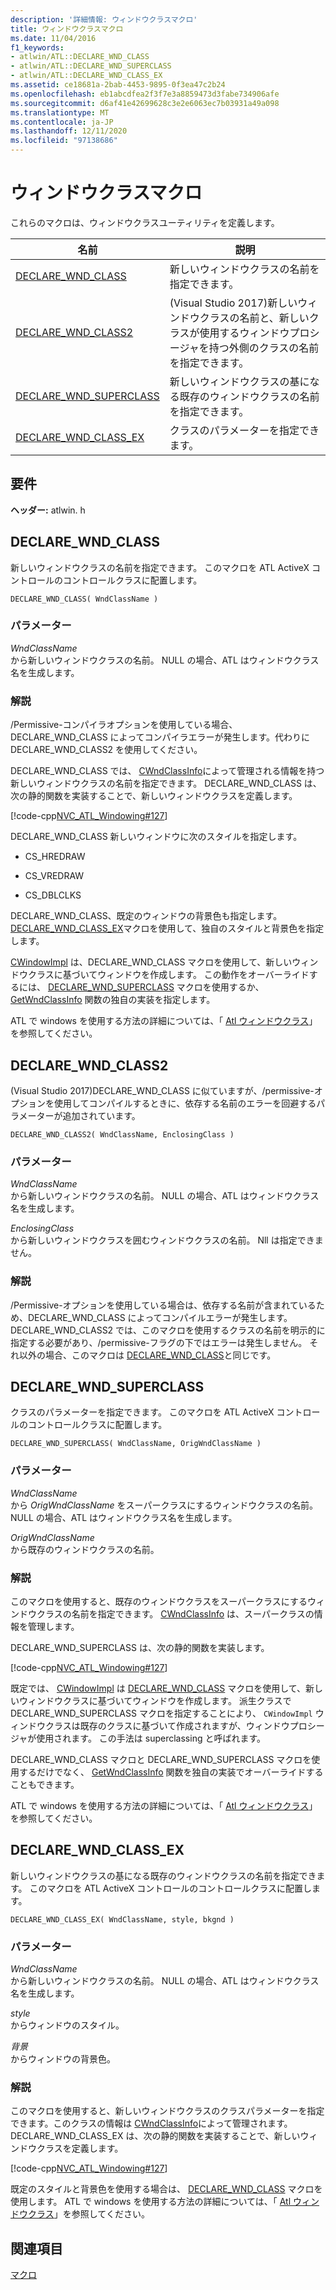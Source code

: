 ```yaml
---
description: '詳細情報: ウィンドウクラスマクロ'
title: ウィンドウクラスマクロ
ms.date: 11/04/2016
f1_keywords:
- atlwin/ATL::DECLARE_WND_CLASS
- atlwin/ATL::DECLARE_WND_SUPERCLASS
- atlwin/ATL::DECLARE_WND_CLASS_EX
ms.assetid: ce18681a-2bab-4453-9895-0f3ea47c2b24
ms.openlocfilehash: eb1abcdfea2f3f7e3a8859473d3fabe734906afe
ms.sourcegitcommit: d6af41e42699628c3e2e6063ec7b03931a49a098
ms.translationtype: MT
ms.contentlocale: ja-JP
ms.lasthandoff: 12/11/2020
ms.locfileid: "97138686"
---
```

# <a name="window-class-macros"></a>ウィンドウクラスマクロ

これらのマクロは、ウィンドウクラスユーティリティを定義します。

|名前|説明|
|-|-|
|[DECLARE_WND_CLASS](#declare_wnd_class)|新しいウィンドウクラスの名前を指定できます。|
|[DECLARE_WND_CLASS2](#declare_wnd_class2)|(Visual Studio 2017)新しいウィンドウクラスの名前と、新しいクラスが使用するウィンドウプロシージャを持つ外側のクラスの名前を指定できます。|
|[DECLARE_WND_SUPERCLASS](#declare_wnd_superclass)|新しいウィンドウクラスの基になる既存のウィンドウクラスの名前を指定できます。|
|[DECLARE_WND_CLASS_EX](#declare_wnd_class_ex)|クラスのパラメーターを指定できます。|

## <a name="requirements"></a>要件

**ヘッダー:** atlwin. h

## <a name="declare_wnd_class"></a><a name="declare_wnd_class"></a> DECLARE_WND_CLASS

新しいウィンドウクラスの名前を指定できます。 このマクロを ATL ActiveX コントロールのコントロールクラスに配置します。

```
DECLARE_WND_CLASS( WndClassName )
```

### <a name="parameters"></a>パラメーター

*WndClassName*<br/>
から新しいウィンドウクラスの名前。 NULL の場合、ATL はウィンドウクラス名を生成します。

### <a name="remarks"></a>解説

/Permissive-コンパイラオプションを使用している場合、DECLARE_WND_CLASS によってコンパイラエラーが発生します。代わりに DECLARE_WND_CLASS2 を使用してください。

DECLARE_WND_CLASS では、 [CWndClassInfo](cwndclassinfo-class.md)によって管理される情報を持つ新しいウィンドウクラスの名前を指定できます。 DECLARE_WND_CLASS は、次の静的関数を実装することで、新しいウィンドウクラスを定義します。

[!code-cpp[NVC_ATL_Windowing#127](../../atl/codesnippet/cpp/window-class-macros_1.cpp)]

DECLARE_WND_CLASS 新しいウィンドウに次のスタイルを指定します。

- CS_HREDRAW

- CS_VREDRAW

- CS_DBLCLKS

DECLARE_WND_CLASS、既定のウィンドウの背景色も指定します。 [DECLARE_WND_CLASS_EX](#declare_wnd_class_ex)マクロを使用して、独自のスタイルと背景色を指定します。

[CWindowImpl](cwindowimpl-class.md) は、DECLARE_WND_CLASS マクロを使用して、新しいウィンドウクラスに基づいてウィンドウを作成します。 この動作をオーバーライドするには、 [DECLARE_WND_SUPERCLASS](#declare_wnd_superclass) マクロを使用するか、 [GetWndClassInfo](cwindowimpl-class.md#getwndclassinfo) 関数の独自の実装を指定します。

ATL で windows を使用する方法の詳細については、「 [Atl ウィンドウクラス](../../atl/atl-window-classes.md)」を参照してください。

## <a name="declare_wnd_class2"></a><a name="declare_wnd_class2"></a> DECLARE_WND_CLASS2

(Visual Studio 2017)DECLARE_WND_CLASS に似ていますが、/permissive-オプションを使用してコンパイルするときに、依存する名前のエラーを回避するパラメーターが追加されています。

```
DECLARE_WND_CLASS2( WndClassName, EnclosingClass )
```

### <a name="parameters"></a>パラメーター

*WndClassName*<br/>
から新しいウィンドウクラスの名前。 NULL の場合、ATL はウィンドウクラス名を生成します。

*EnclosingClass*<br/>
から新しいウィンドウクラスを囲むウィンドウクラスの名前。 Nll は指定できません。

### <a name="remarks"></a>解説

/Permissive-オプションを使用している場合は、依存する名前が含まれているため、DECLARE_WND_CLASS によってコンパイルエラーが発生します。 DECLARE_WND_CLASS2 では、このマクロを使用するクラスの名前を明示的に指定する必要があり、/permissive-フラグの下ではエラーは発生しません。
それ以外の場合、このマクロは [DECLARE_WND_CLASS](#declare_wnd_class)と同じです。

## <a name="declare_wnd_superclass"></a><a name="declare_wnd_superclass"></a> DECLARE_WND_SUPERCLASS

クラスのパラメーターを指定できます。 このマクロを ATL ActiveX コントロールのコントロールクラスに配置します。

```
DECLARE_WND_SUPERCLASS( WndClassName, OrigWndClassName )
```

### <a name="parameters"></a>パラメーター

*WndClassName*<br/>
から *OrigWndClassName* をスーパークラスにするウィンドウクラスの名前。 NULL の場合、ATL はウィンドウクラス名を生成します。

*OrigWndClassName*<br/>
から既存のウィンドウクラスの名前。

### <a name="remarks"></a>解説

このマクロを使用すると、既存のウィンドウクラスをスーパークラスにするウィンドウクラスの名前を指定できます。 [CWndClassInfo](cwndclassinfo-class.md) は、スーパークラスの情報を管理します。

DECLARE_WND_SUPERCLASS は、次の静的関数を実装します。

[!code-cpp[NVC_ATL_Windowing#127](../../atl/codesnippet/cpp/window-class-macros_1.cpp)]

既定では、 [CWindowImpl](cwindowimpl-class.md) は [DECLARE_WND_CLASS](#declare_wnd_class) マクロを使用して、新しいウィンドウクラスに基づいてウィンドウを作成します。 派生クラスで DECLARE_WND_SUPERCLASS マクロを指定することにより、 `CWindowImpl` ウィンドウクラスは既存のクラスに基づいて作成されますが、ウィンドウプロシージャが使用されます。 この手法は superclassing と呼ばれます。

DECLARE_WND_CLASS マクロと DECLARE_WND_SUPERCLASS マクロを使用するだけでなく、 [GetWndClassInfo](cwindowimpl-class.md#getwndclassinfo) 関数を独自の実装でオーバーライドすることもできます。

ATL で windows を使用する方法の詳細については、「 [Atl ウィンドウクラス](../../atl/atl-window-classes.md)」を参照してください。

## <a name="declare_wnd_class_ex"></a><a name="declare_wnd_class_ex"></a> DECLARE_WND_CLASS_EX

新しいウィンドウクラスの基になる既存のウィンドウクラスの名前を指定できます。 このマクロを ATL ActiveX コントロールのコントロールクラスに配置します。

```
DECLARE_WND_CLASS_EX( WndClassName, style, bkgnd )
```

### <a name="parameters"></a>パラメーター

*WndClassName*<br/>
から新しいウィンドウクラスの名前。 NULL の場合、ATL はウィンドウクラス名を生成します。

*style*<br/>
からウィンドウのスタイル。

*背景*<br/>
からウィンドウの背景色。

### <a name="remarks"></a>解説

このマクロを使用すると、新しいウィンドウクラスのクラスパラメーターを指定できます。このクラスの情報は [CWndClassInfo](cwndclassinfo-class.md)によって管理されます。 DECLARE_WND_CLASS_EX は、次の静的関数を実装することで、新しいウィンドウクラスを定義します。

[!code-cpp[NVC_ATL_Windowing#127](../../atl/codesnippet/cpp/window-class-macros_1.cpp)]

既定のスタイルと背景色を使用する場合は、 [DECLARE_WND_CLASS](#declare_wnd_class) マクロを使用します。 ATL で windows を使用する方法の詳細については、「 [Atl ウィンドウクラス](../../atl/atl-window-classes.md)」を参照してください。

## <a name="see-also"></a>関連項目

[マクロ](atl-macros.md)
